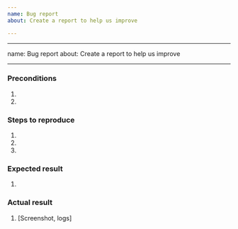 ```yaml
---
name: Bug report
about: Create a report to help us improve

---
```


---
name: Bug report
about: Create a report to help us improve

---

<!--- Provide a general summary of the issue in the Title above -->

### Preconditions
<!--- Provide a more detailed information of environment you use -->
<!--- Bundle version, tag, HEAD, etc., PHP version, etc.. -->
1. 
2. 

### Steps to reproduce
<!--- Provide a set of unambiguous steps to reproduce this bug include code, if relevant  -->
1. 
2. 
3. 

### Expected result
<!--- Tell us what should happen -->
1. 

### Actual result
<!--- Tell us what happens instead -->
1. [Screenshot, logs]
